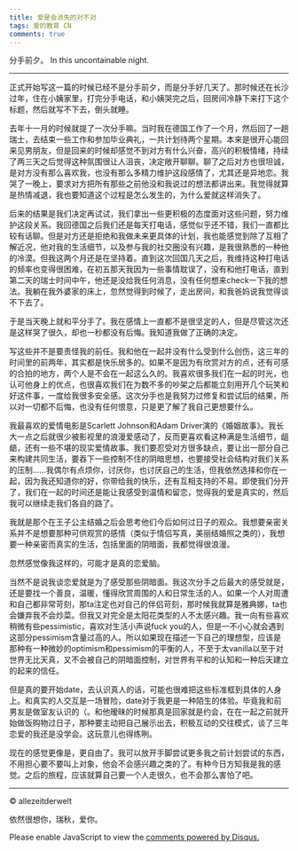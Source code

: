 ```yaml
---
title: 爱是会消失的对不对
tags: 爱的教育 CN
comments: true
---
```

分手前夕。 
In this uncontainable night.

<!--more-->
---

正式开始写这一篇的时候已经不是分手前夕，而是分手好几天了。那时候还在长沙过年，住在小姨家里，打完分手电话，和小姨哭完之后，回房间冷静下来打下这个标题，然后就写不下去，倒头就睡。

去年十一月的时候就提了一次分手嘛。当时我在德国工作了一个月，然后回了一趟瑞士，去结束一些工作和参加毕业典礼，一共计划待两个星期。本来是很开心能回来见男朋友，但是回来的时候却感觉不到对方有什么兴奋，高兴的积极情绪，持续了两三天之后觉得这种氛围很让人沮丧，决定敞开聊聊。聊了之后对方也很坦诚，是对方没有那么喜欢我，也没有那么多精力维护这段感情了，尤其还是异地恋。我哭了一晚上，要求对方把所有那些之前他没和我说过的想法都讲出来。我觉得就算是热情减退，我也要知道这个过程是怎么发生的，为什么爱就这样消失了。

后来的结果是我们决定再试试，我们拿出一些更积极的态度面对这些问题，努力维护这段关系。我回德国之后我们还是每天打电话，感觉似乎还不错，我们一直都比较有话聊。但是对方还是拒绝和我做未来更具体的计划，我也能感觉到除了互相了解近况，他对我的生活细节，以及参与我的社交圈没有兴趣，是我很熟悉的一种他的冷漠。但我这两个月还是在坚持着。直到这次回国几天之后，我维持这种打电话的频率也变得很困难，在初五那天我因为一些事情耽误了，没有和他打电话，直到第二天的瑞士时间中午，他还是没给我任何消息，没有任何想来check一下我的想法。我躺在我外婆家的床上，忽然觉得到时候了，走出房间，和我爸妈说我觉得谈不下去了。

于是当天晚上就和平分手了。我在感情上一直都不是很坚定的人，但是尽管这次还是这样哭了很久，却也一秒都没有后悔。我知道我做了正确的决定。

写这些并不是要责怪我的前任。我和他在一起并没有什么受到什么创伤，这三年的时间里的前两年，其实都是快乐居多的。如果不是因为有欣赏对方的点，还有可感的合拍的地方，两个人是不会在一起这么久的。我喜欢很多我们在一起的时光，也认可他身上的优点，也很喜欢我们在为数不多的吵架之后都能立刻用开几个玩笑和好这件事，一度给我很多安全感。这次分手也是我努力过修复和尝试后的结果，所以对一切都不后悔，也没有任何恨意，只是更了解了我自己更想要什么。

我最喜欢的爱情电影是Scarlett Johnson和Adam Driver演的《婚姻故事》。我长大一点之后就很少被影视里的浪漫爱感动了，反而更喜欢看这种满是生活细节，龃龉，还有一些不堪的现实爱情故事。我们要忍受对方很多缺点，要让出一部分自己来构建共同生活，要吞下一些控制不住的阴暗思想，也要接受社会结构对我们关系的压制......我偶尔有点烦你，讨厌你，也讨厌自己的生活，但我依然选择和你在一起，因为我还知道你的好，你带给我的快乐，还有互相支持的不易。即使我们分开了，我们在一起的时间还是能让我感受到温情和留恋，觉得我的爱是真实的，然后我可以继续走我们各自的路了。

我就是那个在王子公主结婚之后会思考他们今后如何过日子的观众。我想要亲密关系并不是想要那种可供观赏的感情（类似于情侣写真，美丽结婚照之类的），我想要一种亲密而真实的生活，包括里面的阴暗面，我都觉得很浪漫。

忽然感觉像我这样的，可能才是真的恋爱脑。

当然不是说我谈恋爱就是为了感受那些阴暗面。我这次分手之后最大的感受就是，还是要找一个善良，温暖，懂得欣赏周围的人和日常生活的人。如果一个人对周遭和自己都非常苛刻，那ta注定也对自己的伴侣苛刻，那时候我就算是雅典娜，ta也会嫌弃我不会炒菜。但我又对完全是太阳花类型的人不太感兴趣。我一向有些喜欢稍微有些pessimistic，喜欢对生活小声说fuck you的人，但是一不小心就会遇到这部分pessimism含量过高的人。所以如果现在描述一下自己的理想型，应该是那种有一种微妙的optimism和pessimism的平衡的人，不至于太vanilla以至于对世界无比天真，又不会被自己的阴暗面控制，对世界有平和的认知和一种后天建立的起来的信任。

但是真的要开始date，去认识真人的话，可能也很难把这些标准框到具体的人身上。和真实的人交互是一场冒险，date对于我更是一种陌生的体验。毕竟我和前男友是做室友认识的（。和他暧昧的时候那真是回家就是约会，在在一起之前就开始做饭购物过日子，那种要主动把自己展示出去，积极互动的交往模式，谈了三年恋爱的我还是没学会。这玩意儿也得练咧。

现在的感觉更像是，更自由了。我可以放开手脚尝试更多我之前计划尝试的东西，不用担心要不要叫上对象，他会不会感兴趣之类的了。有种今日方知我是我的感觉。之后的旅程，应该就算自己要一个人走很久，也不会那么害怕了吧。

---
© allezeitderwelt

依然很想你，瑞秋，爱你。

<div id="disqus_thread"></div>
<script>
    /**
    *  RECOMMENDED CONFIGURATION VARIABLES: EDIT AND UNCOMMENT THE SECTION BELOW TO INSERT DYNAMIC VALUES FROM YOUR PLATFORM OR CMS.
    *  LEARN WHY DEFINING THESE VARIABLES IS IMPORTANT: https://disqus.com/admin/universalcode/#configuration-variables    */
    /*
    var disqus_config = function () {
    this.page.url = PAGE_URL;  // Replace PAGE_URL with your page's canonical URL variable
    this.page.identifier = PAGE_IDENTIFIER; // Replace PAGE_IDENTIFIER with your page's unique identifier variable
    };
    */
    (function() { // DON'T EDIT BELOW THIS LINE
    var d = document, s = d.createElement('script');
    s.src = 'https://https-allezeitderwelt-github-io.disqus.com/embed.js';
    s.setAttribute('data-timestamp', +new Date());
    (d.head || d.body).appendChild(s);
    })();
</script>
<noscript>Please enable JavaScript to view the <a href="https://disqus.com/?ref_noscript">comments powered by Disqus.</a></noscript>
